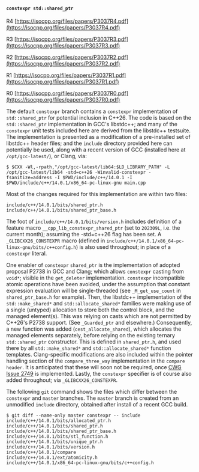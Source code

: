 #### `constexpr std::shared_ptr`

R4 [https://isocpp.org/files/papers/P3037R4.pdf](https://isocpp.org/files/papers/P3037R4.pdf)

R3 [https://isocpp.org/files/papers/P3037R3.pdf](https://isocpp.org/files/papers/P3037R3.pdf)

R2 [https://isocpp.org/files/papers/P3037R2.pdf](https://isocpp.org/files/papers/P3037R2.pdf)

R1 [https://isocpp.org/files/papers/P3037R1.pdf](https://isocpp.org/files/papers/P3037R1.pdf)

R0 [https://isocpp.org/files/papers/P3037R0.pdf](https://isocpp.org/files/papers/P3037R0.pdf)

The default `constexpr` branch contains a `constexpr` implementation of
`std::shared_ptr` for potential inclusion in C++26. The code is based on the
`std::shared_ptr` implementation in GCC's libstdc++; and many of the
`constexpr` unit tests included here are derived from the libstdc++ testsuite.
The implementation is presented as a modification of a pre-installed set
of libstdc++ header files; and the `include` directory provided here can
potentially be used, along with a recent version of GCC (installed here at
`/opt/gcc-latest/`), or Clang, via:

```
$ $CXX -Wl,-rpath,"/opt/gcc-latest/lib64:$LD_LIBRARY_PATH" -L /opt/gcc-latest/lib64 -std=c++26 -Winvalid-constexpr -fsanitize=address -I $PWD/include/c++/14.0.1 -I $PWD/include/c++/14.0.1/x86_64-pc-linux-gnu main.cpp
```

Most of the changes required for this implementation are within two files:

```
include/c++/14.0.1/bits/shared_ptr.h
include/c++/14.0.1/bits/shared_ptr_base.h
```

The foot of `include/c++/14.0.1/bits/version.h` includes definition of a
feature macro `__cpp_lib_constexpr_shared_ptr` (set to `202309L`, i.e. the
current month); assuming the -std=c++26 flag has been set.  A
`_GLIBCXX26_CONSTEXPR` macro (defined in
`include/c++/14.0.1/x86_64-pc-linux-gnu/bits/c++config.h`) is also used
throughout; in place of a `constexpr` literal.

One enabler of `constexpr` `shared_ptr` is the implementation of adopted
proposal P2738 in GCC and Clang; which allows `constexpr` casting from `void*`;
visible in the `get_deleter` implementation. `constexpr` incompatible atomic
operations have been avoided, under the assumption that constant expression
evaluation will be single-threaded (see `_M_get_use_count` in
`shared_ptr_base.h` for example). Then, the libstdc++ implementation of the
`std::make_shared*` and `std::allocate_shared*` families were making use of a
single (untyped) allocation to store both the control block, and the managed
element(s). This was relying on casts which are not permitted by C++26's P2738
support. (See `_Guarded_ptr` and elsewhere.) Consequently, a new function was
added (`cest_allocate_shared`), which allocates the managed elements
separately, before relying on the existing ternary `std::shared_ptr`
constructor. This is defined in `shared_ptr.h`, and used there by all
`std::make_shared*` and `std::allocate_shared*` function templates.
Clang-specific modifications are also included within the pointer handling
section of the `compare_three_way` implementation in the `compare header`. It
is anticipated that these will soon not be required, once [CWG Issue
2749](https://www.open-std.org/jtc1/sc22/wg21/docs/cwg_defects.html#2749) is
implemented.  Lastly, the `constexpr` specifier is of course also added
throughout; via `_GLIBCXX26_CONSTEXPR`.

The following `git` command shows the files which differ between the
`constexpr` and `master` branches. The `master` branch is created from an
unmodified `include` directory, obtained after install of a recent GCC build.

```
$ git diff --name-only master constexpr -- include
include/c++/14.0.1/bits/allocated_ptr.h
include/c++/14.0.1/bits/shared_ptr.h
include/c++/14.0.1/bits/shared_ptr_base.h
include/c++/14.0.1/bits/stl_function.h
include/c++/14.0.1/bits/unique_ptr.h
include/c++/14.0.1/bits/version.h
include/c++/14.0.1/compare
include/c++/14.0.1/ext/atomicity.h
include/c++/14.0.1/x86_64-pc-linux-gnu/bits/c++config.h
```
